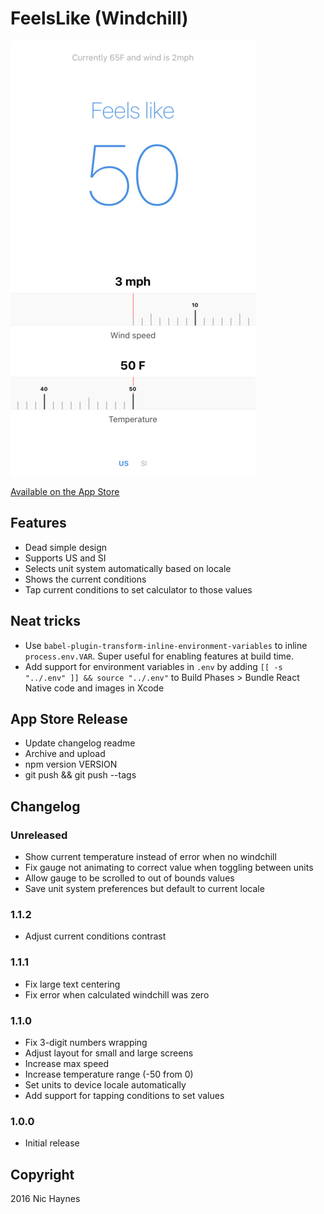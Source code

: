# FeelsLike (Windchill)

![](screenshot.jpg)

[Available on the App Store](https://appsto.re/us/wtyegb.i)

## Features

* Dead simple design
* Supports US and SI
* Selects unit system automatically based on locale
* Shows the current conditions
* Tap current conditions to set calculator to those values

## Neat tricks

* Use `babel-plugin-transform-inline-environment-variables` to inline `process.env.VAR`. Super useful for enabling features at build time.
* Add support for environment variables in `.env` by adding `[[ -s "../.env" ]] && source "../.env"` to Build Phases > Bundle React Native code and images in Xcode

## App Store Release

* Update changelog readme
* Archive and upload
* npm version VERSION
* git push && git push --tags

## Changelog

### Unreleased

* Show current temperature instead of error when no windchill
* Fix gauge not animating to correct value when toggling between units
* Allow gauge to be scrolled to out of bounds values
* Save unit system preferences but default to current locale

### 1.1.2

* Adjust current conditions contrast

### 1.1.1

* Fix large text centering
* Fix error when calculated windchill was zero

### 1.1.0

* Fix 3-digit numbers wrapping
* Adjust layout for small and large screens
* Increase max speed
* Increase temperature range (-50 from 0)
* Set units to device locale automatically
* Add support for tapping conditions to set values

### 1.0.0

* Initial release

## Copyright

2016 Nic Haynes

